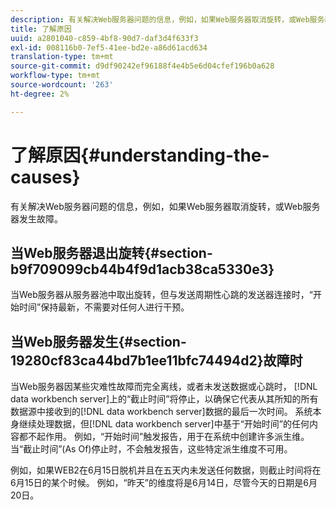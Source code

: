 ```yaml
---
description: 有关解决Web服务器问题的信息，例如，如果Web服务器取消旋转，或Web服务器发生故障。
title: 了解原因
uuid: a2801040-c859-4bf8-90d7-daf3d4f633f3
exl-id: 008116b0-7ef5-41ee-bd2e-a86d61acd634
translation-type: tm+mt
source-git-commit: d9df90242ef96188f4e4b5e6d04cfef196b0a628
workflow-type: tm+mt
source-wordcount: '263'
ht-degree: 2%

---
```


# 了解原因{#understanding-the-causes}

有关解决Web服务器问题的信息，例如，如果Web服务器取消旋转，或Web服务器发生故障。

## 当Web服务器退出旋转{#section-b9f709099cb44b4f9d1acb38ca5330e3}

当Web服务器从服务器池中取出旋转，但与发送周期性心跳的发送器连接时，“开始时间”保持最新，不需要对任何人进行干预。

## 当Web服务器发生{#section-19280cf83ca44bd7b1ee11bfc74494d2}故障时

当Web服务器因某些灾难性故障而完全离线，或者未发送数据或心跳时， [!DNL data workbench server]上的“截止时间”将停止，以确保它代表从其所知的所有数据源中接收到的[!DNL data workbench server]数据的最后一次时间。 系统本身继续处理数据，但[!DNL data workbench server]中基于“开始时间”的任何内容都不起作用。 例如，“开始时间”触发报告，用于在系统中创建许多派生维。 当“截止时间”(As Of)停止时，不会触发报告，这些特定派生维度不可用。

例如，如果WEB2在6月15日脱机并且在五天内未发送任何数据，则截止时间将在6月15日的某个时候。 例如，“昨天”的维度将是6月14日，尽管今天的日期是6月20日。
